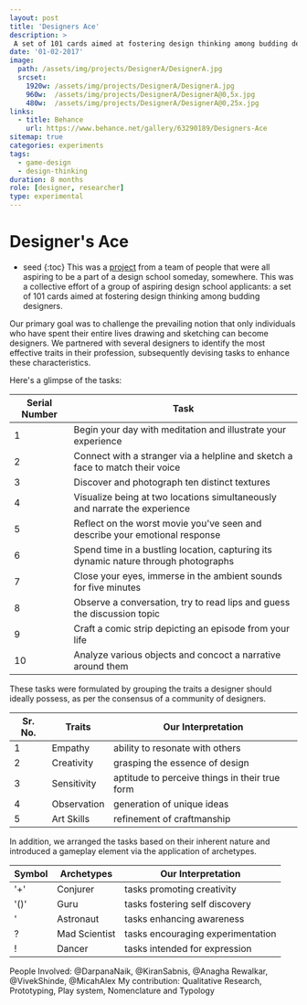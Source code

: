 ```yaml
---
layout: post
title: 'Designers Ace'
description: >
 A set of 101 cards aimed at fostering design thinking among budding designers.
date: '01-02-2017'
image: 
  path: /assets/img/projects/DesignerA/DesignerA.jpg
  srcset: 
    1920w: /assets/img/projects/DesignerA/DesignerA.jpg
    960w:  /assets/img/projects/DesignerA/DesignerA@0,5x.jpg
    480w:  /assets/img/projects/DesignerA/DesignerA@0,25x.jpg
links:
  - title: Behance
    url: https://www.behance.net/gallery/63290189/Designers-Ace
sitemap: true
categories: experiments
tags:
  - game-design
  - design-thinking
duration: 8 months
role: [designer, researcher]  
type: experimental
---
```


# Designer's Ace
* seed
{:toc}
This was a [project](https://www.behance.net/gallery/63290189/Designers-Ace) from a team of people that were all aspiring to be a part of a design school someday, somewhere. This was a collective effort of a group of aspiring design school applicants: a set of 101 cards aimed at fostering design thinking among budding designers.

Our primary goal was to challenge the prevailing notion that only individuals who have spent their entire lives drawing and sketching can become designers. We partnered with several designers to identify the most effective traits in their profession, subsequently devising tasks to enhance these characteristics.

Here's a glimpse of the tasks:

Serial Number | Task
--------------- | ------
1	|Begin your day with meditation and illustrate your experience
2	|Connect with a stranger via a helpline and sketch a face to match their voice
3	|Discover and photograph ten distinct textures
4	|Visualize being at two locations simultaneously and narrate the experience
5	|Reflect on the worst movie you've seen and describe your emotional response
6	|Spend time in a bustling location, capturing its dynamic nature through photographs
7	|Close your eyes, immerse in the ambient sounds for five minutes
8	|Observe a conversation, try to read lips and guess the discussion topic
9	|Craft a comic strip depicting an episode from your life
10	|Analyze various objects and concoct a narrative around them

These tasks were formulated by grouping the traits a designer should ideally possess, as per the consensus of a community of designers.

Sr. No. | Traits | Our Interpretation
------  | ------ | ------
1	|Empathy | ability to resonate with others
2	|Creativity | grasping the essence of design
3	|Sensitivity | aptitude to perceive things in their true form
4	|Observation | generation of unique ideas
5	|Art Skills | refinement of craftmanship

In addition, we arranged the tasks based on their inherent nature and introduced a gameplay element via the application of archetypes.

Symbol | Archetypes | Our Interpretation
------  | ------ | ------
'+' |Conjurer | tasks promoting creativity 
'()'	|Guru | tasks fostering self discovery
'	|Astronaut | tasks enhancing awareness
?	|Mad Scientist | tasks encouraging experimentation
!	|Dancer | tasks intended for expression

People Involved: @DarpanaNaik, @KiranSabnis, @Anagha Rewalkar, @VivekShinde, @MicahAlex
My contribution:  Qualitative Research, Prototyping, Play system, Nomenclature and Typology
